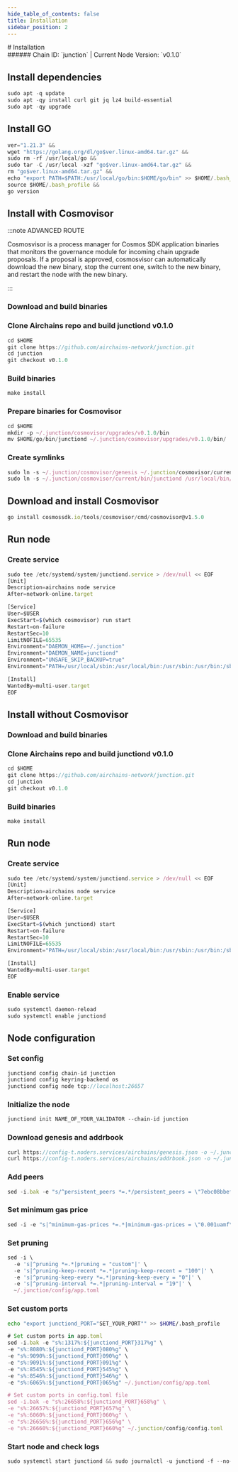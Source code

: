 ```yaml
---
hide_table_of_contents: false
title: Installation
sidebar_position: 2
---
```


<div class="h1-with-icon icon-airchains">
# Installation
</div>
###### Chain ID: `junction` | Current Node Version: `v0.1.0`

## Install dependencies

```js
sudo apt -q update
sudo apt -qy install curl git jq lz4 build-essential
sudo apt -qy upgrade
```

## Install GO
```js
ver="1.21.3" &&
wget "https://golang.org/dl/go$ver.linux-amd64.tar.gz" &&
sudo rm -rf /usr/local/go &&
sudo tar -C /usr/local -xzf "go$ver.linux-amd64.tar.gz" &&
rm "go$ver.linux-amd64.tar.gz" &&
echo "export PATH=$PATH:/usr/local/go/bin:$HOME/go/bin" >> $HOME/.bash_profile &&
source $HOME/.bash_profile &&
go version
```

## Install with Cosmovisor
:::note ADVANCED ROUTE

Cosmosvisor is a process manager for Cosmos SDK application binaries that monitors the governance module for incoming chain upgrade proposals. If a proposal is approved, cosmosvisor can automatically download the new binary, stop the current one, switch to the new binary, and restart the node with the new binary.

:::
### Download and build binaries
### Clone Airchains repo and build junctiond v0.1.0
```js
cd $HOME
git clone https://github.com/airchains-network/junction.git
cd junction
git checkout v0.1.0
```

### Build binaries
```js
make install
```
### Prepare binaries for Cosmovisor
```js
cd $HOME
mkdir -p ~/.junction/cosmovisor/upgrades/v0.1.0/bin
mv $HOME/go/bin/junctiond ~/.junction/cosmovisor/upgrades/v0.1.0/bin/
```

### Create symlinks
```js
sudo ln -s ~/.junction/cosmovisor/genesis ~/.junction/cosmovisor/current -f
sudo ln -s ~/.junction/cosmovisor/current/bin/junctiond /usr/local/bin/junctiond -f
```

## Download and install Cosmovisor
```js
go install cosmossdk.io/tools/cosmovisor/cmd/cosmovisor@v1.5.0
```

## Run node
### Create service
```js
sudo tee /etc/systemd/system/junctiond.service > /dev/null << EOF
[Unit]
Description=airchains node service
After=network-online.target

[Service]
User=$USER
ExecStart=$(which cosmovisor) run start
Restart=on-failure
RestartSec=10
LimitNOFILE=65535
Environment="DAEMON_HOME=~/.junction"
Environment="DAEMON_NAME=junctiond"
Environment="UNSAFE_SKIP_BACKUP=true"
Environment="PATH=/usr/local/sbin:/usr/local/bin:/usr/sbin:/usr/bin:/sbin:/bin:/usr/games:/usr/local/games:/snap/bin:~/.junction/cosmovisor/current/bin"

[Install]
WantedBy=multi-user.target
EOF
```

## Install without Cosmovisor

### Download and build binaries
### Clone Airchains repo and build junctiond v0.1.0
```js
cd $HOME
git clone https://github.com/airchains-network/junction.git
cd junction
git checkout v0.1.0
```

### Build binaries
```js
make install
```

## Run node
### Create service
```js
sudo tee /etc/systemd/system/junctiond.service > /dev/null << EOF
[Unit]
Description=airchains node service
After=network-online.target

[Service]
User=$USER
ExecStart=$(which junctiond) start
Restart=on-failure
RestartSec=10
LimitNOFILE=65535
Environment="PATH=/usr/local/sbin:/usr/local/bin:/usr/sbin:/usr/bin:/sbin:/bin:/usr/games:/usr/local/games:/snap/bin"

[Install]
WantedBy=multi-user.target
EOF
```

### Enable service
```js
sudo systemctl daemon-reload
sudo systemctl enable junctiond
```

## Node configuration
### Set config
```js
junctiond config chain-id junction
junctiond config keyring-backend os
junctiond config node tcp://localhost:26657
```

### Initialize the node
```js
junctiond init NAME_OF_YOUR_VALIDATOR --chain-id junction
```

### Download genesis and addrbook
```js
curl https://config-t.noders.services/airchains/genesis.json -o ~/.junction/config/genesis.json
curl https://config-t.noders.services/airchains/addrbook.json -o ~/.junction/config/addrbook.json
```
### Add peers
```js
sed -i.bak -e "s/^persistent_peers *=.*/persistent_peers = \"7ebc08bbef4bd2b4da8d881474710a2500854c2b@airchain-t-rpc.noders.services:31656\"/" ~/.junction/config/config.toml
```

### Set minimum gas price
```js
sed -i -e "s|^minimum-gas-prices *=.*|minimum-gas-prices = \"0.001uamf\"|" ~/.junction/config/app.toml
```
### Set pruning
```js
sed -i \
  -e 's|^pruning *=.*|pruning = "custom"|' \
  -e 's|^pruning-keep-recent *=.*|pruning-keep-recent = "100"|' \
  -e 's|^pruning-keep-every *=.*|pruning-keep-every = "0"|' \
  -e 's|^pruning-interval *=.*|pruning-interval = "19"|' \
  ~/.junction/config/app.toml
```

### Set custom ports

```bash
echo "export junctiond_PORT="SET_YOUR_PORT"" >> $HOME/.bash_profile
```

```js
# Set custom ports in app.toml
sed -i.bak -e "s%:1317%:${junctiond_PORT}317%g" \
-e "s%:8080%:${junctiond_PORT}080%g" \
-e "s%:9090%:${junctiond_PORT}090%g" \
-e "s%:9091%:${junctiond_PORT}091%g" \
-e "s%:8545%:${junctiond_PORT}545%g" \
-e "s%:8546%:${junctiond_PORT}546%g" \
-e "s%:6065%:${junctiond_PORT}065%g" ~/.junction/config/app.toml

# Set custom ports in config.toml file
sed -i.bak -e "s%:26658%:${junctiond_PORT}658%g" \
-e "s%:26657%:${junctiond_PORT}657%g" \
-e "s%:6060%:${junctiond_PORT}060%g" \
-e "s%:26656%:${junctiond_PORT}656%g" \
-e "s%:26660%:${junctiond_PORT}660%g" ~/.junction/config/config.toml
```

### Start node and check logs
```js
sudo systemctl start junctiond && sudo journalctl -u junctiond -f --no-hostname -o cat
```
